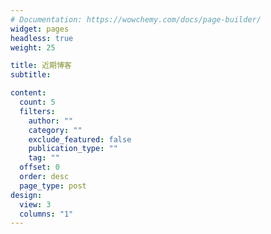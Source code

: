 ```yaml
---
# Documentation: https://wowchemy.com/docs/page-builder/
widget: pages
headless: true
weight: 25

title: 近期博客
subtitle:

content:
  count: 5
  filters:
    author: ""
    category: ""
    exclude_featured: false
    publication_type: ""
    tag: ""
  offset: 0
  order: desc
  page_type: post
design:
  view: 3
  columns: "1"
---
```

